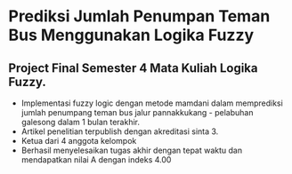# Prediksi Jumlah Penumpan Teman Bus Menggunakan Logika Fuzzy

## Project Final Semester 4 Mata Kuliah Logika Fuzzy.

- Implementasi fuzzy logic dengan metode mamdani dalam memprediksi jumlah penumpang teman bus jalur pannakkukang - pelabuhan galesong dalam 1 bulan terakhir.
- Artikel penelitian terpublish dengan akreditasi sinta 3.
- Ketua dari 4 anggota kelompok
- Berhasil menyelesaikan tugas akhir dengan tepat waktu dan mendapatkan nilai A dengan indeks 4.00
